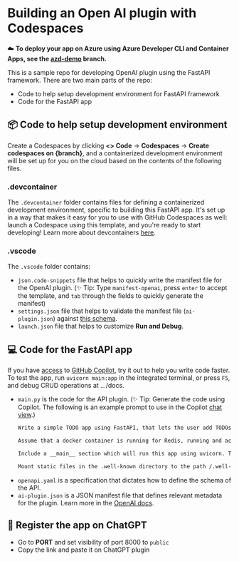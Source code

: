 # Building an Open AI plugin with Codespaces
☁️ **To deploy your app on Azure using Azure Developer CLI and Container Apps, see the [azd-demo](https://github.com/minsa110/devcontainer-fastapi/tree/azd-demo) branch.**

This is a sample repo for developing OpenAI plugin using the FastAPI framework. There are two main parts of the repo:
- Code to help setup development environment for FastAPI framework
- Code for the FastAPI app

## 📦 Code to help setup development environment
Create a Codespaces by clicking **<> Code** -> **Codespaces** -> **Create codespaces on {branch}**, and a containerized development environment will be set up for you on the cloud based on the contents of the following files.

### **.devcontainer**
The `.devcontainer` folder contains files for defining a containerized development environment, specific to building this FastAPI app. It's set up in a way that makes it easy for you to use with GitHub Codespaces as well: launch a Codespace using this template, and you're ready to start developing! Learn more about devcontainers [here](https://containers.dev/).

### **.vscode**
The `.vscode` folder contains:
- `json.code-snippets` file that helps to quickly write the manifest file for the OpenAI plugin. (✨ Tip: Type `manifest-openai`, press `enter` to accept the template, and `tab` through the fields to quickly generate the manifest)
- `settings.json` file that helps to validate the manifest file (`ai-plugin.json`) against [this schema](https://github.com/minsa110/ai-plugin-schema/blob/main/ai-plugin-schema.json).
- `launch.json` file that helps to customize **Run and Debug**.

## 💻 Code for the FastAPI app
If you have [access](https://code.visualstudio.com/blogs/2023/03/30/vscode-copilot#_getting-started-today) to [GitHub Copilot](https://github.com/features/copilot), try it out to help you write code faster. To test the app, run `uvicorn main:app` in the integrated terminal, or press `F5`, and debug CRUD operations at .../docs.

- `main.py` is the code for the API plugin. (✨ Tip: Generate the code using Copilot. The following is an example prompt to use in the Copilot [chat view](https://code.visualstudio.com/blogs/2023/03/30/vscode-copilot#_embracing-the-chat-view).)
   ```markdown
   Write a simple TODO app using FastAPI, that lets the user add TODOs, list their TODOs, list specific TODOs, and delete TODOs, ensuring that the app stores todo_id for each todo item. 
   
   Assume that a docker container is running for Redis, running and accessible at host "redis" and port 6379 as specified in the docker-compose.yml file. Make use of the Redis container for persisting data from the TODO app.

   Include a __main__ section which will run this app using uvicorn. The Python module where I save this code will be called main.py.

   Mount static files in the .well-known directory to the path /.well-known, which should at minimum contain ai-plugin.json that serves (as JSON).
   ```
- `openapi.yaml` is a specification that dictates how to define the schema of the API.
- `ai-plugin.json` is a JSON manifest file that defines relevant metadata for the plugin. Learn more in the [OpenAI docs](https://platform.openai.com/docs/plugins/getting-started/plugin-manifest).

## 💬 Register the app on ChatGPT
- Go to **PORT** and set visibility of port 8000 to `public`
- Copy the link and paste it on ChatGPT plugin
